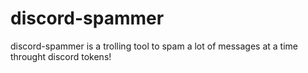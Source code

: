 # discord-spammer
discord-spammer is a trolling tool to spam a lot of messages at a time throught discord tokens!
